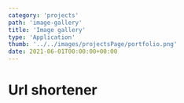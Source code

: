 ```yaml
---
category: 'projects'
path: 'image-gallery'
title: 'Image gallery'
type: 'Application'
thumb: '../../images/projectsPage/portfolio.png'
date: 2021-06-01T00:00:00+00:00
---
```


# Url shortener
